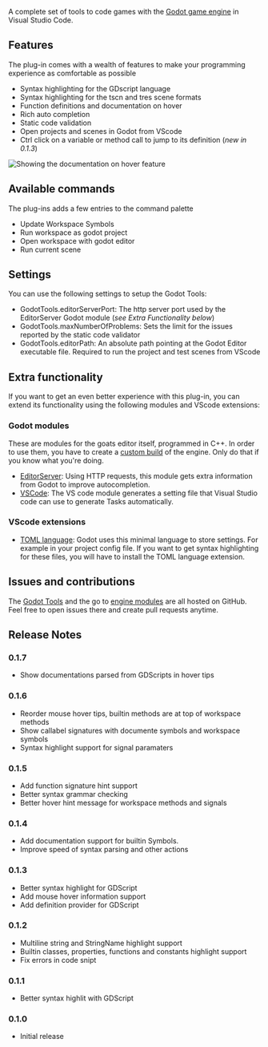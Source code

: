 A complete set of tools to code games with the [Godot game engine](http://www.godotengine.org/) in Visual Studio Code.

## Features

The plug-in comes with a wealth of features to make your programming experience as comfortable as possible

- Syntax highlighting for the GDscript language
- Syntax highlighting for the tscn and tres scene formats
- Function definitions and documentation on hover
- Rich auto completion
- Static code validation
- Open projects and scenes in Godot from VScode
- Ctrl click on a variable or method call to jump to its definition (_new in 0.1.3_)

![Showing the documentation on hover feature](https://raw.githubusercontent.com/GodotExplorer/godot-tools/master/img/documentation-on-hover.png "Method definition and docs on hover")

## Available commands

The plug-ins adds a few entries to the command palette

- Update Workspace Symbols
- Run workspace as godot project
- Open workspace with godot editor
- Run current scene

## Settings

You can use the following settings to setup the Godot Tools:

- GodotTools.editorServerPort: The http server port used by the EditorServer Godot module (_see Extra Functionality below_)
- GodotTools.maxNumberOfProblems: Sets the limit for the issues reported by the static code validator
- GodotTools.editorPath: An absolute path pointing at the Godot Editor executable file. Required to run the project and test scenes from VScode


## Extra functionality

If you want to get an even better experience with this plug-in, you can extend its functionality using the following modules and VScode extensions:

### Godot modules

These are modules for the goats editor itself, programmed in C++. In order to use them, you have to create a [custom build](http://docs.godotengine.org/en/stable/reference/compiling_for_windows.html) of the engine. Only do that if you know what you're doing.

- [EditorServer](https://github.com/GodotExplorer/editor-server/tree/master/editor_server): Using HTTP requests, this module gets extra information from Godot to improve autocompletion.
- [VSCode](https://github.com/GodotExplorer/editor-server/tree/master/vscode_tools): The VS code module generates a setting file that Visual Studio code can use to generate Tasks automatically.

### VScode extensions

- [TOML language](https://marketplace.visualstudio.com/items?itemName=be5invis.toml): Godot uses this minimal language to store settings. For example in your project config file. If you want to get syntax highlighting for these files, you will have to install the TOML language extension.

## Issues and contributions

The [Godot Tools](https://github.com/GodotExplorer/godot-tools) and the go to [engine modules](https://github.com/GodotExplorer/editor-server) are all hosted on GitHub. Feel free to open issues there and create pull requests anytime.

## Release Notes

### 0.1.7

* Show documentations parsed from GDScripts in hover tips

### 0.1.6

* Reorder mouse hover tips, builtin methods are at top of workspace methods
* Show callabel signatures with documente symbols and workspace symbols
* Syntax highlight support for signal paramaters

### 0.1.5

* Add function signature hint support
* Better syntax grammar checking
* Better hover hint message for workspace methods and signals


### 0.1.4

* Add documentation support for builtin Symbols.
* Improve speed of syntax parsing and other actions


### 0.1.3

- Better syntax highlight for GDScript
- Add mouse hover information support
- Add definition provider for GDScript

### 0.1.2

- Multiline string and StringName highlight support
- Builtin classes, properties, functions and constants highlight support
- Fix errors in code snipt

### 0.1.1

- Better syntax highlit with GDScript

### 0.1.0

- Initial release